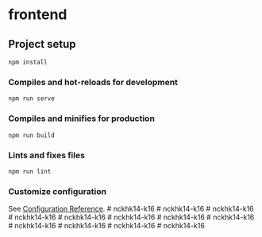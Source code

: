# frontend

## Project setup
```
npm install
```

### Compiles and hot-reloads for development
```
npm run serve
```

### Compiles and minifies for production
```
npm run build
```

### Lints and fixes files
```
npm run lint
```

### Customize configuration
See [Configuration Reference](https://cli.vuejs.org/config/).
#   n c k h k 1 4 - k 1 6  
 #   n c k h k 1 4 - k 1 6  
 #   n c k h k 1 4 - k 1 6  
 #   n c k h k 1 4 - k 1 6  
 #   n c k h k 1 4 - k 1 6  
 #   n c k h k 1 4 - k 1 6  
 #   n c k h k 1 4 - k 1 6  
 #   n c k h k 1 4 - k 1 6  
 #   n c k h k 1 4 - k 1 6  
 #   n c k h k 1 4 - k 1 6  
 #   n c k h k 1 4 - k 1 6  
 #   n c k h k 1 4 - k 1 6  
 